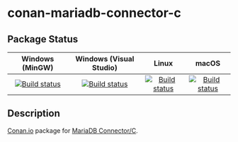 # conan-mariadb-connector-c

## Package Status

| Windows (MinGW) | Windows (Visual Studio) | Linux | macOS |
|:---------------:|:-----------------------:|:-----:|:-----:|
|[![Build status](https://ci.appveyor.com/api/projects/status/olejjbfcneh6hx7c/branch/testing%2F3.1.12?svg=true)](https://ci.appveyor.com/project/SpaceIm/conan-mariadb-connector-c)|[![Build status](https://github.com/SpaceIm/conan-mariadb-connector-c/workflows/.github/workflows/windows.yml/badge.svg?branch=testing%2F3.1.12)](https://github.com/SpaceIm/conan-mariadb-connector-c/actions/workflows/windows.yml?query=branch%3Atesting%2F3.1.12)|[![Build status](https://github.com/SpaceIm/conan-mariadb-connector-c/workflows/.github/workflows/linux.yml/badge.svg?branch=testing%2F3.1.12)](https://github.com/SpaceIm/conan-mariadb-connector-c/actions/workflows/linux.yml?query=branch%3Atesting%2F3.1.12)|[![Build status](https://github.com/SpaceIm/conan-mariadb-connector-c/workflows/.github/workflows/macos.yml/badge.svg?branch=testing%2F3.1.12)](https://github.com/SpaceIm/conan-mariadb-connector-c/actions/workflows/macos.yml?query=branch%3Atesting%2F3.1.12)|

## Description

[Conan.io](https://conan.io) package for [MariaDB Connector/C](https://mariadb.com/kb/en/mariadb-connector-c).
